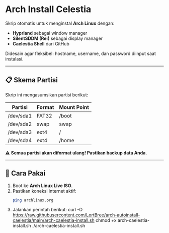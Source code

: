 # Arch Install Celestia

Skrip otomatis untuk menginstal **Arch Linux** dengan:
- **Hyprland** sebagai window manager
- **SilentSDDM (Rei)** sebagai display manager
- **Caelestia Shell** dari GitHub

Didesain agar fleksibel: hostname, username, dan password diinput saat instalasi.

---

## 📋 Skema Partisi

Skrip ini mengasumsikan partisi berikut:

| Partisi  | Format | Mount Point |
|----------|--------|-------------|
| /dev/sda1 | FAT32  | /boot       |
| /dev/sda2 | swap   | swap        |
| /dev/sda3 | ext4   | /           |
| /dev/sda4 | ext4   | /home       |

⚠️ **Semua partisi akan diformat ulang! Pastikan backup data Anda.**

---

## 🚀 Cara Pakai

1. Boot ke **Arch Linux Live ISO**.
2. Pastikan koneksi internet aktif:
   ```bash
   ping archlinux.org
3. Jalankan perintah berikut:
curl -O https://raw.githubusercontent.com/LortBree/arch-autoinstall-caelestia/main/arch-caelestia-install.sh
chmod +x arch-caelestia-install.sh
./arch-caelestia-install.sh
